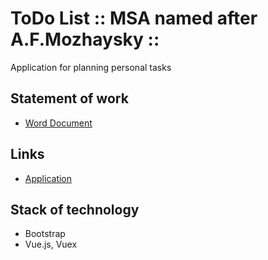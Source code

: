 # ToDo List :: MSA named after A.F.Mozhaysky ::

Application for planning personal tasks

## Statement of work
- [Word Document](https://github.com/BobrikovAleksey/TestTasks/blob/master/TodoList_MSAMozhaysky/%D0%92%D0%9A%D0%90%20%D0%B8%D0%BC.%20%D0%9C%D0%BE%D0%B6%D0%B0%D0%B9%D1%81%D0%BA%D0%BE%D0%B3%D0%BE.%20Test.%20WEB-%D1%80%D0%B0%D0%B7%D1%80%D0%B0%D0%B1%D0%BE%D1%82%D1%87%D0%B8%D0%BA.docx?raw=true)

## Links
- [Application](https://bobrikovaleksey.github.io/TestTasks/TodoList_MSAMozhaysky/)

## Stack of technology
- Bootstrap
- Vue.js, Vuex
